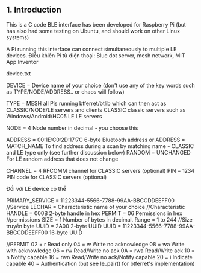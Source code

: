 ## 1. Introduction

This is a C code BLE interface has been developed for Raspberry Pi (but has also had some testing on Ubuntu, and should work on other Linux systems) 

A Pi running this interface can connect simultaneously to multiple LE devices.
Điều khiển Pi từ điện thoại: Blue dot server, mesh network, MIT App Inventor

device.txt

DEVICE = Device name of your choice (don't use any of the key words
                  such as TYPE/NODE/ADDRESS.. or chaos will follow)

TYPE   = MESH     all Pis running btferret/btlib which can then
                  act as CLASSIC/NODE/LE servers and clients
         CLASSIC  classic servers such as Windows/Android/HC05
         LE       LE servers

NODE = 4          Node number in decimal - you choose this

ADDRESS = 00:1E:C0:2D:17:7C   6-byte Bluetooth address
  or
ADDRESS = MATCH_NAME          To find address during a scan by matching name -
                                 CLASSIC and LE type only (see further discussion below)
RANDOM = UNCHANGED            For LE random address that does not change

CHANNEL = 4                   RFCOMM channel for CLASSIC servers (optional)
PIN = 1234                    PIN code for CLASSIC servers (optional)

Đối với LE device có thể 

PRIMARY_SERVICE = 11223344-5566-7788-99AA-BBCCDDEEFF00 //Service
LECHAR = Characteristic name of your choice            //Characteristic
HANDLE = 000B  2-byte handle in hex
PERMIT = 06    Permissions in hex                      //permissions
SIZE = 1       Number of bytes in decimal. Range = 1 to 244 //Size truyền byte
UUID = 2A00    2-byte UUID
UUID = 11223344-5566-7788-99AA-BBCCDDEEFF00    16-byte UUID

//PERMIT 
02 = r   Read only
04 = w   Write no acknowledge
08 = wa  Write with acknowledge
06 = rw  Read/Write no ack
0A = rwa Read/Write ack
10 = n   Notify capable
16 = rwn Read/Write no ack/Notify capable
20 = i   Indicate capable
40 =     Authentication (but see le_pair() for
                         btferret's implementation)
